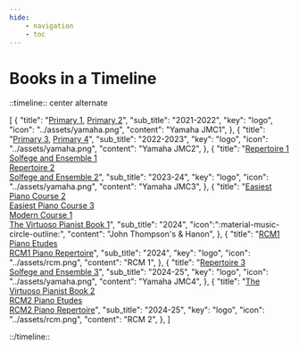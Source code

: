 ```yaml
---
hide:
    - navigation
    - toc
---
```


# Books in a Timeline

::timeline:: center alternate

[
    {
        "title": "[Primary 1](./primary1.md), [Primary 2](./primary2.md)",
        "sub_title": "2021-2022",
        "key": "logo",
        "icon": "../assets/yamaha.png",
        "content": "Yamaha JMC1",
    },
    {
        "title": "[Primary 3](./primary3.md), [Primary 4](./primary4.md)",
        "sub_title": "2022-2023",
        "key": "logo",
        "icon": "../assets/yamaha.png",
        "content": "Yamaha JMC2",
    },
    {
        "title": "[Repertoire 1](./repertoire1.md)<br>[Solfege and Ensemble 1](./solfege-and-ensemble1.md)<br>[Repertoire 2](./repertoire2.md)<br>[Solfege and Ensemble 2](./solfege-and-ensemble2.md)",
        "sub_title": "2023-24",
        "key": "logo",
        "icon": "../assets/yamaha.png",
        "content": "Yamaha JMC3",
    },
    {
        "title": "[Easiest Piano Course 2](./easiest-piano-course2.md)<br>[Easiest Piano Course 3](./easiest-piano-course3.md)<br>[Modern Course 1](./modern-course1.md)<br>[The Virtuoso Pianist Book 1](./hanon1071.md)",
        "sub_title": "2024",
        "icon":":material-music-circle-outline:",
        "content": "John Thompson's & Hanon",
    },
    {
        "title": "[RCM1 Piano Etudes](./rcm1-etudes.md)<br>[RCM1 Piano Repertoire](./rcm1-repertoire.md)",
        "sub_title": "2024",
        "key": "logo",
        "icon": "../assets/rcm.png",
        "content": "RCM 1",
    },
    {
        "title": "[Repertoire 3](./repertoire3.md)<br>[Solfege and Ensemble 3](./solfege-and-ensemble3.md)",
        "sub_title": "2024-25",
        "key": "logo",
        "icon": "../assets/yamaha.png",
        "content": "Yamaha JMC4",
    },
    {
        "title": "[The Virtuoso Pianist Book 2](./hanon1072.md)<br>[RCM2 Piano Etudes](./rcm2-etudes.md)<br>[RCM2 Piano Repertoire](./rcm2-repertoire.md)",
        "sub_title": "2024-25",
        "key": "logo",
        "icon": "../assets/rcm.png",
        "content": "RCM 2",
    },
]

::/timeline::
